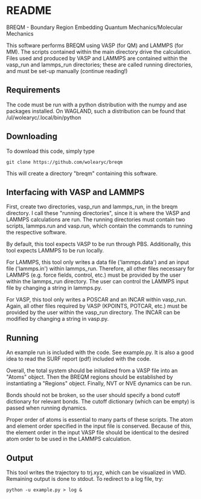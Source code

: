 README
======

BREQM - Boundary Region Embedding Quantum Mechanics/Molecular Mechanics

This software performs BREQM using VASP (for QM) and LAMMPS (for MM). The scripts contained within the main directory drive the calculation. Files used and produced by VASP and LAMMPS are contained within the vasp_run and lammps_run directories; these are called running directories, and must be set-up manually (continue reading!)

Requirements
------------
The code must be run with a python distribution with the numpy and ase packages installed. On WAGLAND, such a distribution can be found that /ul/wolearyc/.local/bin/python

Downloading
-----------
To download this code, simply type
```
git clone https://github.com/wolearyc/breqm
```
This will create a directory "breqm" containing this software.

Interfacing with VASP and LAMMPS
--------------------------------
First, create two directories, vasp_run and lammps_run, in the breqm directory. I call these "running directories", since it is where the VASP and LAMMPS calculations are run. The running directories must contain two scripts, lammps.run and vasp.run, which contain the commands to running the respective software. 

By default, this tool expects VASP to be run through PBS. Additionally, this tool expects LAMMPS to be run locally.

For LAMMPS, this tool only writes a data file ('lammps.data') and an input file ('lammps.in') within lammps_run. Therefore, all other files necessary for LAMMPS (e.g. force fields, control, etc.) must be  provided by the user within the lammps_run directory. The user can control the LAMMPS input file by changing a string in lammps.py.

For VASP, this tool only writes a POSCAR and an INCAR within vasp_run. Again, all other files required by VASP (KPOINTS, POTCAR, etc.) must be provided by the user within the vasp_run directory. The INCAR can be modified by changing a string in vasp.py. 


Running 
--------
An example run is included with the code. See example.py. It is also a good idea to read the SURF report (pdf) included with the code.

Overall, the total system should be initialized from a VASP file into an "Atoms" object. Then the BREQM regions should be established by instantiating a "Regions" object.  Finally, NVT or NVE dynamics can be run. 

Bonds should not be broken, so the user should specify a bond cutoff dictionary for relevant bonds. The cutoff dictionary (which can be empty) is passed when running dynamics. 

Proper order of atoms is essential to many parts of these scripts. The atom and element order specified in the input file is conserved. Because of this, the element order in the input VASP file should be identical to the desired atom order to be used in the LAMMPS calculation.


Output
------
This tool writes the trajectory to trj.xyz, which can be visualized in VMD. Remaining output is done to stdout. To redirect to a log file, try:
```
python -u example.py > log &
```

